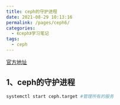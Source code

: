 ```yaml
---
title: ceph的守护进程
date: 2021-08-29 10:13:16
permalink: /pages/ceph6/
categories:
  - 《ceph》学习笔记
tags:
  - ceph
---
```

[官方地址](https://docs.ceph.com/en/pacific/install/manual-deployment/)

<!-- more -->

## 1、ceph的守护进程

```sh
systemctl start ceph.target #管理所有的服务
```


